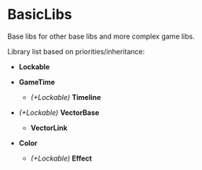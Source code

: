 # BasicLibs

Base libs for other base libs and more complex game libs.

Library list based on priorities/inheritance:

- **Lockable**

- **GameTime**
  - _(+Lockable)_ **Timeline**

- _(+Lockable)_ **VectorBase**
  - **VectorLink**

- **Color**
  - _(+Lockable)_ **Effect**
